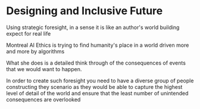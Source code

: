 # Designing and Inclusive Future

Using strategic foresight, in a sense it is like an author's world building expect for real life

Montreal AI Ethics is trying to find humanity's place in a world driven more and more by algorithms

What she does is a detailed think through of the consequences of events that we would want to happen.

In order to create such foresight you need to have a diverse group of people constructing they scenario as they would be able to capture the highest level of detail of the world and ensure that the least number of unintended consequences are overlooked
